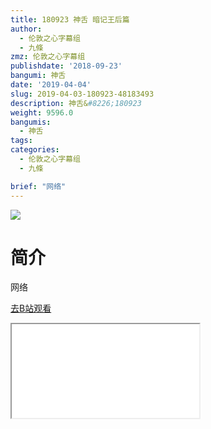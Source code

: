 ```yaml
---
title: 180923 神舌 暗记王后篇
author:
  - 伦敦之心字幕组
  - 九條
zmz: 伦敦之心字幕组
publishdate: '2018-09-23'
bangumi: 神舌
date: '2019-04-04'
slug: 2019-04-03-180923-48183493
description: 神舌&#8226;180923
weight: 9596.0
bangumis:
  - 神舌
tags:
categories:
  - 伦敦之心字幕组
  - 九條

brief: "网络"
---
```

![](https://raw.githubusercontent.com/tcgriffith/owaraisite/master/static/tmpimg/I00Y9kB.jpg)
# 简介  
网络  

[去B站观看](https://www.bilibili.com/video/av48183493/)
<div class ="resp-container"><iframe class="testiframe" src="//player.bilibili.com/player.html?aid=48183493"", scrolling="no", allowfullscreen="true" > </iframe></div> 
